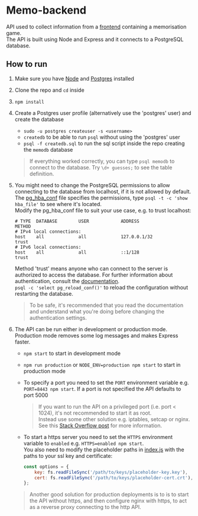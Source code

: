 # Memo-backend

API used to collect information from a [frontend](https://version.aalto.fi/gitlab/usability-stylometry/password-memorization) containing a memorisation game.    
The API is built using Node and Express and it connects to a PostgreSQL database.

## How to run

1. Make sure you have [Node](https://nodejs.org/en/download/package-manager/#debian-and-ubuntu-based-linux-distributions) and [Postgres](https://www.postgresql.org/download/) installed
2. Clone the repo and `cd` inside
3. `npm install`
4. Create a Postgres user profile (alternatively use the 'postgres' user) and create the database  
    * `sudo -u postgres createuser -s <username>`
    * `createdb` to be able to run `psql` without using the 'postgres' user
    * `psql -f createdb.sql` to run the sql script inside the repo creating the `memodb` database

    > If everything worked correctly, you can type `psql memodb` to connect to the database. Try `\d+ guesses;` to see the table definition.

5. You might need to change the PostgreSQL permissions to allow connecting to the database from localhost, if it is not allowed by default.     
   The [pg_hba_conf](https://www.postgresql.org/docs/current/static/auth-pg-hba-conf.html) file specifies the permissions, type `psql -t -c 'show hba_file'` to see where it's located.      
   Modify the pg_hba_conf file to suit your use case, e.g. to trust localhost:
    ```applescript
    # TYPE  DATABASE        USER            ADDRESS                 METHOD
    # IPv4 local connections:
    host    all             all             127.0.0.1/32            trust
    # IPv6 local connections:
    host    all             all             ::1/128                 trust
    ```
    Method 'trust' means anyone who can connect to the server is authorized to access the database. For further information about authentication, consult the [documentation](https://www.postgresql.org/docs/current/static/auth-pg-hba-conf.html).   
    `psql -c 'select pg_reload_conf()'` to reload the configuration without restarting the database.    
    
    > To be safe, it's recommended that you read the documentation and understand what you're doing before changing the authentication settings.
    
6. The API can be run either in development or production mode. Production mode removes some log messages and makes Express faster.
    * `npm start` to start in development mode
    * `npm run production` or `NODE_ENV=production npm start` to start in production mode
    * To specify a port you need to set the `PORT` environment variable e.g. `PORT=8443 npm start`. 
      If a port is not specified the API defaults to port 5000

        > If you want to run the API on a privileged port (i.e. port < 1024), it's not recommended to start it as root.     
        > Instead use some other solution e.g. iptables, setcap or nginx. See this [Stack Overflow post](https://stackoverflow.com/questions/16573668/best-practices-when-running-node-js-with-port-80-ubuntu-linode/23281401) for more information.
    * To start a https server you need to set the `HTTPS` environment variable to `enabled` e.g. `HTTPS=enabled npm start`.    
     You also need to modify the placeholder paths in [index.js](src/index.js) with the paths to your ssl key and certificate:

        ```javascript
        const options = {
            key: fs.readFileSync('/path/to/keys/placeholder-key.key'),
            cert: fs.readFileSync('/path/to/keys/placeholder-cert.crt'),
        };
        ```
    > Another good solution for production deployments is to is to start the API without https, and then configure nginx with https, to act as a reverse proxy connecting to the http API.